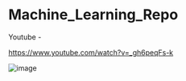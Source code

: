 # Machine_Learning_Repo
 
Youtube -

https://www.youtube.com/watch?v=_gh6peqFs-k

![image](https://github.com/user-attachments/assets/86b00594-9971-43e3-ac3a-0d576305bb0a)
